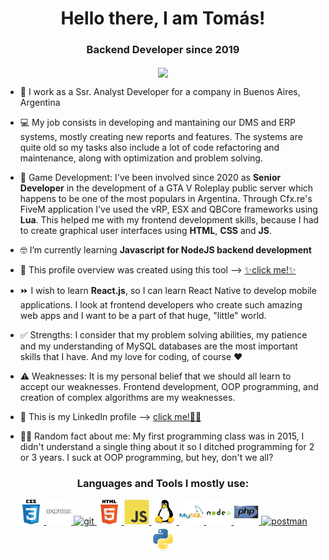 <h1 align="center">Hello there, I am Tomás!</h1>
<h3 align="center">Backend Developer since 2019</h3>

<div align="center">
    <img style="text-align:center;" align="center" src="https://c.tenor.com/WuOwfnsLcfYAAAAC/star-wars-obi-wan-kenobi.gif">
</div>

- 🧉 I work as a Ssr. Analyst Developer for a company in Buenos Aires, Argentina 

- 💻 My job consists in developing and mantaining our DMS and ERP systems, mostly creating new reports and features. The systems are quite old so my tasks also include a lot of code refactoring and maintenance, along with optimization and problem solving.

- 💾 Game Development: I've been involved since 2020 as **Senior Developer** in the development of a GTA V Roleplay public server which happens to be one of the most populars in Argentina. Through Cfx.re's FiveM application I've used the vRP, ESX and QBCore frameworks using **Lua**. This helped me with my frontend development skills, because I had to create graphical user interfaces using **HTML**, **CSS** and **JS**.

- 🤓 I’m currently learning **Javascript for NodeJS backend development**

- 📝 This profile overview was created using this tool --> [✨click me!✨](https://github.com/rahuldkjain/github-profile-readme-generator)

- ⏩ I wish to learn **React.js**, so I can learn React Native to develop mobile applications. I look at frontend developers who create such amazing web apps and I want to be a part of that huge, "little" world.

- ✅ Strengths: I consider that my problem solving abilities, my patience and my understanding of MySQL databases are the most important skills that I have. And my love for coding, of course ❤️

- ⚠️ Weaknesses: It is my personal belief that we should all learn to accept our weaknesses. Frontend development, OOP programming, and creation of complex algorithms are my weaknesses.

- 💼 This is my LinkedIn profile --> [click me!🧑‍💻](https://www.linkedin.com/in/tomas-florimo/)

- 💁‍♂️ Random fact about me: My first programming class was in 2015, I didn't understand a single thing about it so I ditched programming for 2 or 3 years. I suck at OOP programming, but hey, don't we all?


<h3 align="center">Languages and Tools I mostly use:</h3>
<p align="center"> <a href="https://www.w3schools.com/css/" target="_blank"> <img src="https://raw.githubusercontent.com/devicons/devicon/master/icons/css3/css3-original-wordmark.svg" alt="css3" width="40" height="40"/> </a> <a href="https://expressjs.com" target="_blank"> <img src="https://raw.githubusercontent.com/devicons/devicon/master/icons/express/express-original-wordmark.svg" alt="express" width="40" height="40"/> </a> <a href="https://git-scm.com/" target="_blank"> <img src="https://www.vectorlogo.zone/logos/git-scm/git-scm-icon.svg" alt="git" width="40" height="40"/> </a> <a href="https://www.w3.org/html/" target="_blank"> <img src="https://raw.githubusercontent.com/devicons/devicon/master/icons/html5/html5-original-wordmark.svg" alt="html5" width="40" height="40"/> </a> <a href="https://developer.mozilla.org/en-US/docs/Web/JavaScript" target="_blank"> <img src="https://raw.githubusercontent.com/devicons/devicon/master/icons/javascript/javascript-original.svg" alt="javascript" width="40" height="40"/> </a> <a href="https://www.linux.org/" target="_blank"> <img src="https://raw.githubusercontent.com/devicons/devicon/master/icons/linux/linux-original.svg" alt="linux" width="40" height="40"/> </a> <a href="https://www.mysql.com/" target="_blank"> <img src="https://raw.githubusercontent.com/devicons/devicon/master/icons/mysql/mysql-original-wordmark.svg" alt="mysql" width="40" height="40"/> </a> <a href="https://nodejs.org" target="_blank"> <img src="https://raw.githubusercontent.com/devicons/devicon/master/icons/nodejs/nodejs-original-wordmark.svg" alt="nodejs" width="40" height="40"/> </a> <a href="https://www.php.net" target="_blank"> <img src="https://raw.githubusercontent.com/devicons/devicon/master/icons/php/php-original.svg" alt="php" width="40" height="40"/> </a> <a href="https://postman.com" target="_blank"> <img src="https://www.vectorlogo.zone/logos/getpostman/getpostman-icon.svg" alt="postman" width="40" height="40"/> </a> <a href="https://www.python.org" target="_blank"> <img src="https://raw.githubusercontent.com/devicons/devicon/master/icons/python/python-original.svg" alt="python" width="40" height="40"/> </a> </p>

